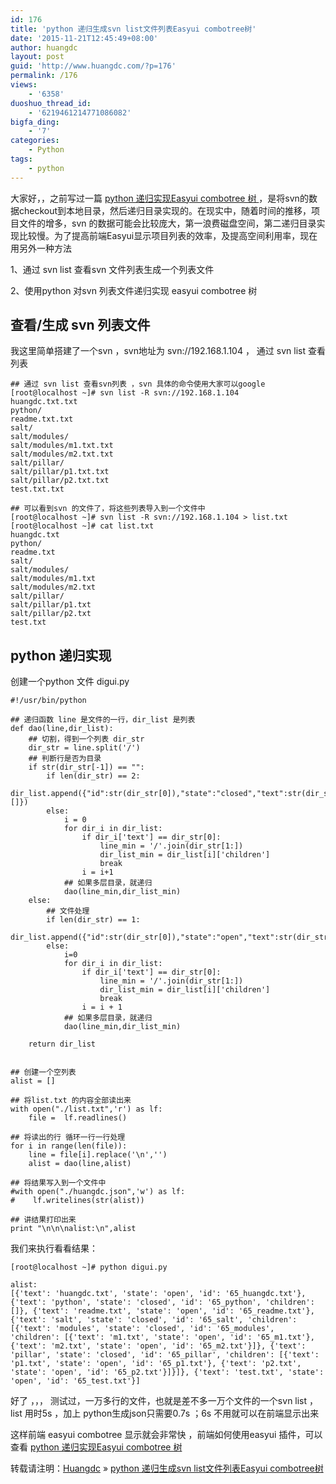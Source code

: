 ```yaml
---
id: 176
title: 'python 递归生成svn list文件列表Easyui combotree树'
date: '2015-11-21T12:45:49+08:00'
author: huangdc
layout: post
guid: 'http://www.huangdc.com/?p=176'
permalink: /176
views:
    - '6358'
duoshuo_thread_id:
    - '6219461214771086082'
bigfa_ding:
    - '7'
categories:
    - Python
tags:
    - python
---
```


大家好，，之前写过一篇 [python 递归实现Easyui combotree 树 ](http://www.huangdc.com/43)，是将svn的数据checkout到本地目录，然后递归目录实现的。在现实中，随着时间的推移，项目文件的增多，svn 的数据可能会比较庞大，第一浪费磁盘空间，第二递归目录实现比较慢。为了提高前端Easyui显示项目列表的效率，及提高空间利用率，现在用另外一种方法

1、通过 svn list 查看svn 文件列表生成一个列表文件

2、使用python 对svn 列表文件递归实现 easyui combotree 树

## 查看/生成 svn 列表文件

我这里简单搭建了一个svn ，svn地址为 svn://192.168.1.104 ， 通过 svn list 查看列表

```
## 通过 svn list 查看svn列表 ，svn 具体的命令使用大家可以google 
[root@localhost ~]# svn list -R svn://192.168.1.104
huangdc.txt.txt
python/
readme.txt.txt
salt/
salt/modules/
salt/modules/m1.txt.txt
salt/modules/m2.txt.txt
salt/pillar/
salt/pillar/p1.txt.txt
salt/pillar/p2.txt.txt
test.txt.txt

## 可以看到svn 的文件了，将这些列表导入到一个文件中
[root@localhost ~]# svn list -R svn://192.168.1.104 > list.txt
[root@localhost ~]# cat list.txt 
huangdc.txt
python/
readme.txt
salt/
salt/modules/
salt/modules/m1.txt
salt/modules/m2.txt
salt/pillar/
salt/pillar/p1.txt
salt/pillar/p2.txt
test.txt

```

## python 递归实现

创建一个python 文件 digui.py

```
#!/usr/bin/python

## 递归函数 line 是文件的一行，dir_list 是列表
def dao(line,dir_list):
    ## 切割，得到一个列表 dir_str
    dir_str = line.split('/')
    ## 判断行是否为目录
    if str(dir_str[-1]) == "":
        if len(dir_str) == 2:
            dir_list.append({"id":str(dir_str[0]),"state":"closed","text":str(dir_str[0]),"children":[]})
        else:
            i = 0 
            for dir_i in dir_list:
                if dir_i['text'] == dir_str[0]:
                    line_min = '/'.join(dir_str[1:])
                    dir_list_min = dir_list[i]['children']
                    break
                i = i+1
            ## 如果多层目录，就递归
            dao(line_min,dir_list_min)
    else:
        ## 文件处理
        if len(dir_str) == 1:
            dir_list.append({"id":str(dir_str[0]),"state":"open","text":str(dir_str[0])})
        else:
            i=0
            for dir_i in dir_list:
                if dir_i['text'] == dir_str[0]:
                    line_min = '/'.join(dir_str[1:])
                    dir_list_min = dir_list[i]['children']
                    break
                i = i + 1
            ## 如果多层目录，就递归
            dao(line_min,dir_list_min)

    return dir_list
    

## 创建一个空列表
alist = []

## 将list.txt 的内容全部读出来
with open("./list.txt",'r') as lf:
    file =  lf.readlines()

## 将读出的行 循环一行一行处理
for i in range(len(file)):
    line = file[i].replace('\n','')
    alist = dao(line,alist)

## 将结果写入到一个文件中
#with open("./huangdc.json",'w') as lf:
#    lf.writelines(str(alist))

## 讲结果打印出来
print "\n\n\nalist:\n",alist

```

我们来执行看看结果：

```
[root@localhost ~]# python digui.py 

alist:
[{'text': 'huangdc.txt', 'state': 'open', 'id': '65_huangdc.txt'}, {'text': 'python', 'state': 'closed', 'id': '65_python', 'children': []}, {'text': 'readme.txt', 'state': 'open', 'id': '65_readme.txt'}, {'text': 'salt', 'state': 'closed', 'id': '65_salt', 'children': [{'text': 'modules', 'state': 'closed', 'id': '65_modules', 'children': [{'text': 'm1.txt', 'state': 'open', 'id': '65_m1.txt'}, {'text': 'm2.txt', 'state': 'open', 'id': '65_m2.txt'}]}, {'text': 'pillar', 'state': 'closed', 'id': '65_pillar', 'children': [{'text': 'p1.txt', 'state': 'open', 'id': '65_p1.txt'}, {'text': 'p2.txt', 'state': 'open', 'id': '65_p2.txt'}]}]}, {'text': 'test.txt', 'state': 'open', 'id': '65_test.txt'}]
```

好了 ，，， 测试过，一万多行的文件，也就是差不多一万个文件的一个svn list ，list 用时5s ，加上 python生成json只需要0.7s ；6s 不用就可以在前端显示出来

这样前端 easyui combotree 显示就会非常快 ，前端如何使用easyui 插件，可以查看 [python 递归实现Easyui combotree 树 ](http://www.huangdc.com/43)

转载请注明：[Huangdc](https://www.huangdc.com) » [python 递归生成svn list文件列表Easyui combotree树](https://www.huangdc.com/176)